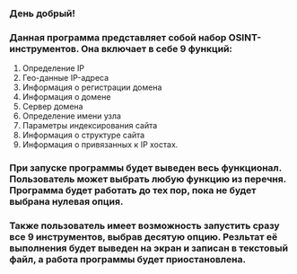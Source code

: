 ### День добрый!
### Данная программа представляет собой набор OSINT-инструментов. Она включает в себе 9 функций:
1. Определение IP
2. Гео-данные IP-адреса
3. Информация о регистрации домена
4. Информация о домене
5. Сервер домена
6. Определение имени узла
7. Параметры индексирования сайта
8. Информация о структуре сайта
9. Информация о привязанных к IP хостах.
### При запуске программы будет выведен весь функционал. Пользователь может выбрать любую функцию из перечня. Программа будет работать до тех пор, пока не будет выбрана нулевая опция. 
### Также пользователь имеет возможность запустить сразу все 9 инструментов, выбрав десятую опцию. Резльтат её выполнения будет выведен на экран и записан в текстовый файл, а работа программы будет приостановлена.  
